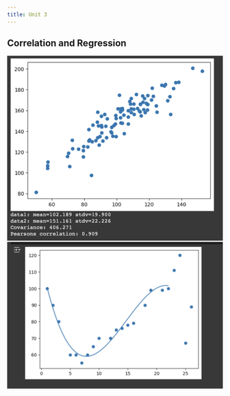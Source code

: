 ```yaml
---
title: Unit 3
---
```

Correlation and Regression
--


![graph](https://github.com/inthekhards/inthekhards.github.io/blob/main/docs/u3i.png?raw=true)
![graph2](https://github.com/inthekhards/inthekhards.github.io/blob/main/docs/u3ii.png?raw=true)
